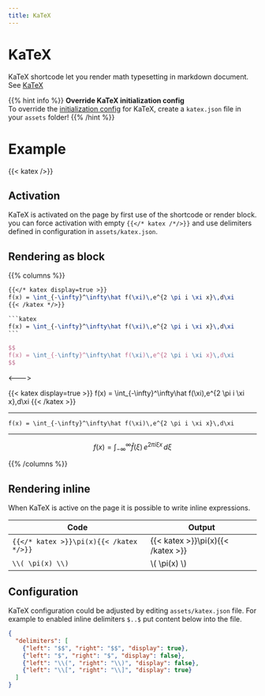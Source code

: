 ```yaml
---
title: KaTeX
---
```


# KaTeX

KaTeX shortcode let you render math typesetting in markdown document. See [KaTeX](https://katex.org/)

{{% hint info %}}
**Override KaTeX initialization config**  
To override the [initialization config](https://katex.org/docs/options.html) for KaTeX,
create a `katex.json` file in your `assets` folder!
{{% /hint %}}

# Example
{{< katex />}}


## Activation
KaTeX is activated on the page by first use of the shortcode or render block. you can force activation with empty `{{</* katex /*/>}}` and use delimiters defined in configuration in `assets/katex.json`.

## Rendering as block

{{% columns %}}

```latex
{{</* katex display=true >}}
f(x) = \int_{-\infty}^\infty\hat f(\xi)\,e^{2 \pi i \xi x}\,d\xi
{{< /katex */>}}
```

````latex
```katex
f(x) = \int_{-\infty}^\infty\hat f(\xi)\,e^{2 \pi i \xi x}\,d\xi
```
````

````latex
$$
f(x) = \int_{-\infty}^\infty\hat f(\xi)\,e^{2 \pi i \xi x}\,d\xi
$$
````

<--->

{{< katex display=true >}}
f(x) = \int_{-\infty}^\infty\hat f(\xi)\,e^{2 \pi i \xi x}\,d\xi
{{< /katex >}}

---

```katex
f(x) = \int_{-\infty}^\infty\hat f(\xi)\,e^{2 \pi i \xi x}\,d\xi
```

---

$$
f(x) = \int_{-\infty}^\infty\hat f(\xi)\,e^{2 \pi i \xi x}\,d\xi
$$

{{% /columns %}}

## Rendering inline 
When KaTeX is active on the page it is possible to write inline expressions.  

| Code | Output |
| --   | --     |
| `{{</* katex >}}\pi(x){{< /katex */>}}` | {{< katex >}}\pi(x){{< /katex >}} |
| `\\( \pi(x) \\)` | \\( \pi(x) \\) |

## Configuration
KaTeX configuration could be adjusted by editing `assets/katex.json` file. For example to enabled inline delimiters `$..$` put content below into the file.

```json
{
  "delimiters": [
    {"left": "$$", "right": "$$", "display": true},
    {"left": "$", "right": "$", "display": false},
    {"left": "\\(", "right": "\\)", "display": false},
    {"left": "\\[", "right": "\\]", "display": true}
  ]
}
```

